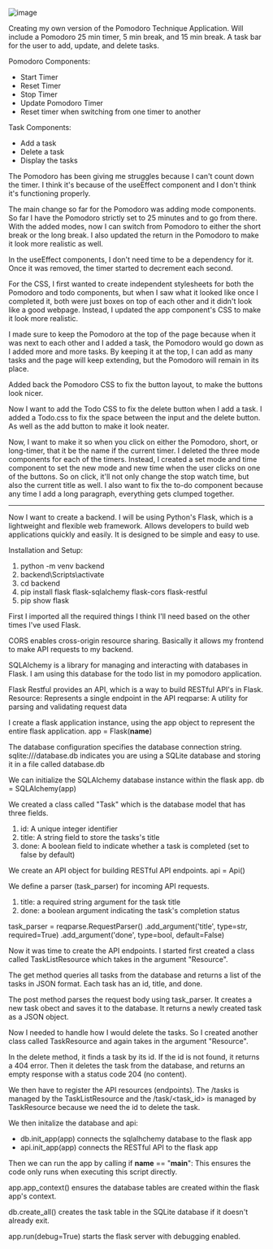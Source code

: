 ![image](https://github.com/user-attachments/assets/86d99447-c3ae-48af-a601-86b7b633ed35)

Creating my own version of the Pomodoro Technique Application.
Will include a Pomodoro 25 min timer, 5 min break, and 15 min break.
A task bar for the user to add, update, and delete tasks.

Pomodoro Components:
- Start Timer
- Reset Timer
- Stop Timer
- Update Pomodoro Timer
- Reset timer when switching from one timer to another

Task Components:
- Add a task
- Delete a task
- Display the tasks 

The Pomodoro has been giving me struggles because I can't count down the timer. 
I think it's because of the useEffect component and I don't think it's functioning properly. 

The main change so far for the Pomodoro was adding mode components. So far I have the Pomodoro strictly set to
25 minutes and to go from there. With the added modes, now I can switch from Pomodoro to either the short break 
or the long break. I also updated the return in the Pomodoro to make it look more realistic as well.

In the useEffect components, I don't need time to be a dependency for it. Once it was removed, the timer 
started to decrement each second.

For the CSS, I first wanted to create independent stylesheets for both the Pomodoro and todo components,
but when I saw what it looked like once I completed it, both were just boxes on top of each other and it 
didn't look like a good webpage. Instead, I updated the app component's CSS to make it look more realistic. 

I made sure to keep the Pomodoro at the top of the page because when it was next to each other and I added 
a task, the Pomodoro would go down as I added more and more tasks. By keeping it at the top, I can add as many tasks and the page will keep extending, but the Pomodoro will remain in its place.

Added back the Pomodoro CSS to fix the button layout, to make the buttons look nicer.

Now I want to add the Todo CSS to fix the delete button when I add a task. 
I added a Todo.css to fix the space between the input and the delete button. 
As well as the add button to make it look neater. 

Now, I want to make it so when you click on either the Pomodoro, short, or long-timer, that it be the name
if the current timer. 
I deleted the three mode components for each of the timers. Instead, I created a set mode and time component to set
the new mode and new time when the user clicks on one of the buttons. So on click, it'll not only change the stop
watch time, but also the current title as well.
I also want to fix the to-do component because any time I add a long paragraph, everything gets clumped together. 

--------------------------------------------------------------------------------------------------------------------

Now I want to create a backend. 
I will be using Python's Flask, which is a lightweight and flexible web framework.
Allows developers to build web applications quickly and easily. 
It is designed to be simple and easy to use. 

Installation and Setup:
1) python -m venv backend 
2) backend\Scripts\activate
3) cd backend 
4) pip install flask flask-sqlalchemy flask-cors flask-restful 
5) pip show flask 

First I imported all the required things I think I'll need based on the other times I've used Flask.

CORS enables cross-origin resource sharing. Basically it allows my frontend to make API requests to my backend. 

SQLAlchemy is a library for managing and interacting with databases in Flask. I am using this database for the todo list in my pomodoro application.

Flask Restful provides an API, which is a way to build RESTful API's in Flask. 
Resource: Represents a single endpoint in the API 
reqparse: A utility for parsing and validating request data 

I create a flask application instance, using the app object to represent the entire flask application.
app = Flask(__name__)

The database configuration specifies the database connection string. 
sqlite:///database.db indicates you are using a SQLite database and storing it in a file called database.db

We can initialize the SQLAlchemy database instance within the flask app.
db = SQLAlchemy(app)

We created a class called "Task" which is the database model that has three fields. 
1) id: A unique integer identifier
2) title: A string field to store the tasks's title 
3) done: A boolean field to indicate whether a task is completed (set to false by default)

We create an API object for building RESTful API endpoints.
api = Api()

We define a parser (task_parser) for incoming API requests. 
1) title: a required string argument for the task title
2) done: a boolean argument indicating the task's completion status

task_parser = reqparse.RequestParser()
.add_argument('title', type=str, required=True)
.add_argument('done', type=bool, default=False)

Now it was time to create the API endpoints. I started first created a class called TaskListResource which takes in the argument "Resource".

The get method queries all tasks from the database and returns a list of the tasks in JSON format. Each task has an id, title, and done.

The post method parses the request body using task_parser. It creates a new task obect and saves it to the database. It returns a newly created task as a JSON object.

Now I needed to handle how I would delete the tasks. So I created another class called TaskResource and again takes in the argument "Resource".

In the delete method, it finds a task by its id. If the id is not found, it returns a 404 error.
Then it deletes the task from the database, and returns an empty response with a status code 204 (no content).

We then have to register the API resources (endpoints). 
The /tasks is managed by the TaskListResource and the /task/<task_id> is managed by TaskResource because we need the id to delete the task. 

We then initalize the database and api:
- db.init_app(app) connects the sqlalhchemy database to the flask app
- api.init_app(app) connects the RESTful API to the flask app

Then we can run the app by calling 
if __name__ == "__main__": 
This ensures the code only runs when executing this script directly.

app.app_context() ensures the database tables are created within the flask app's context.

db.create_all() creates the task table in the SQLite database if it doesn't already exit.

app.run(debug=True) starts the flask server with debugging enabled. 

